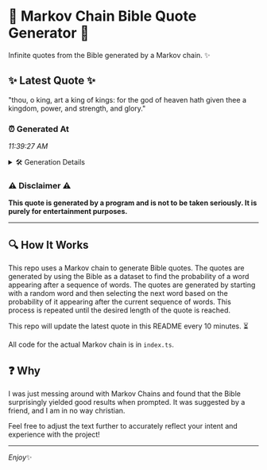 # 📖 Markov Chain Bible Quote Generator 📖

Infinite quotes from the Bible generated by a Markov chain. ✨

## ✨ Latest Quote ✨
"thou, o king, art a king of kings: for the god of heaven hath given thee a kingdom, power, and strength, and glory."

### ⏰ Generated At
*11:39:27 AM*

<details>
    <summary>🛠️ Generation Details</summary>
    <p>
        <strong>🌱 Seed:</strong> thou,<br>
        <strong>🔄 Iterations:</strong> 22<br>
        <strong>📜 Context History:</strong><br>[ thou, ]: o<br>[ thou,, o ]: king,<br>[ thou,, o, king, ]: art<br>[ thou,, o, king,, art ]: a<br>[ thou,, o, king,, art, a ]: king<br>[ thou,, o, king,, art, a, king ]: of<br>[ o, king,, art, a, king, of ]: kings:<br>[ king,, art, a, king, of, kings: ]: for<br>[ art, a, king, of, kings:, for ]: the<br>[ a, king, of, kings:, for, the ]: god<br>[ king, of, kings:, for, the, god ]: of<br>[ of, kings:, for, the, god, of ]: heaven<br>[ kings:, for, the, god, of, heaven ]: hath<br>[ for, the, god, of, heaven, hath ]: given<br>[ the, god, of, heaven, hath, given ]: thee<br>[ god, of, heaven, hath, given, thee ]: a<br>[ of, heaven, hath, given, thee, a ]: kingdom,<br>[ heaven, hath, given, thee, a, kingdom, ]: power,<br>[ hath, given, thee, a, kingdom,, power, ]: and<br>[ given, thee, a, kingdom,, power,, and ]: strength,<br>[ thee, a, kingdom,, power,, and, strength, ]: and<br>[ a, kingdom,, power,, and, strength,, and ]: glory.<br>
    </p>
</details>

### ⚠️ Disclaimer ⚠️
**This quote is generated by a program and is not to be taken seriously. It is purely for entertainment purposes.**

---

## 🔍 How It Works

This repo uses a Markov chain to generate Bible quotes. The quotes are generated by using the Bible as a dataset to find the probability of a word appearing after a sequence of words. The quotes are generated by starting with a random word and then selecting the next word based on the probability of it appearing after the current sequence of words. This process is repeated until the desired length of the quote is reached.

This repo will update the latest quote in this README every 10 minutes. ⏳

All code for the actual Markov chain is in `index.ts`.

## ❓ Why

I was just messing around with Markov Chains and found that the Bible surprisingly yielded good results when prompted. 
It was suggested by a friend, and I am in no way christian.

Feel free to adjust the text further to accurately reflect your intent and experience with the project!

---

*Enjoy*✨
